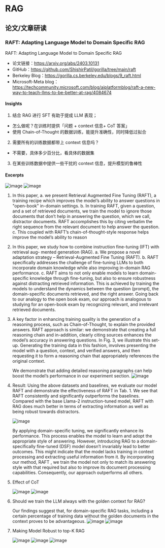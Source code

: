 # RAG




## 论文/文章研读

### RAFT: Adapting Language Model to Domain Specific RAG 

RAFT: Adapting Language Model to Domain Specific RAG 
- 论文链接：https://arxiv.org/abs/2403.10131
- GitHub：https://github.com/ShishirPatil/gorilla/tree/main/raft
- Berkeley Blog：https://gorilla.cs.berkeley.edu/blogs/9_raft.html
- Microsoft-Meta blog：https://techcommunity.microsoft.com/blog/aiplatformblog/raft-a-new-way-to-teach-llms-to-be-better-at-rag/4084674


#### Insights

1. 结合 RAG 进行 SFT 有助于提成 LLM 表现；
  - 怎么做呢？在训练时提供「问题 + context 信息+ CoT 答案」
  - 使用 Chain-of-Thought 的数据训练，能提升准确性，同时降低过拟合
2. 需要所有的训练数据都带上 context 信息吗？
  - 不需要，具体多少百分比，看具体的数据集
3. 在某些训练数据中提供一些干扰的 context 信息，提升模型的鲁棒性

#### Excerpts

![image](https://github.com/user-attachments/assets/2860806d-70bb-4550-9d13-68e126657d57)
![image](https://github.com/user-attachments/assets/81ca9db7-74f2-4c6c-9436-470c8e0bf094)


1. In this paper, 
  a. we present Retrieval Augmented Fine Tuning (RAFT), a training recipe which improves the model’s ability to answer questions in "open-book" in-domain settings.
  b. In training RAFT, given a question, and a set of retrieved documents, we train the model to ignore those documents that don’t help in answering the question, which we call, distractor documents. RAFT accomplishes this by citing verbatim the right sequence from the relevant document to help answer the question.
  c. This coupled with RAFT’s chain-of-thought-style response helps improve the model’s ability to reason

2. In this paper, we study how to combine instruction fine-tuning (IFT) with retrieval aug-
mented generation (RAG). 
  a. We propose a novel adaptation strategy – Retrieval-Augmented Fine Tuning (RAFT). 
  b. RAFT specifically addresses the challenge of fine-tuning LLMs to both incorporate domain knowledge while also improving in-domain RAG performance. 
  c. RAFT aims to not only enable models to learn domain-specific knowledge through fine-tuning, but also to ensure robustness against distracting retrieved information. This is achieved by training the models to understand the dynamics between the question (prompt), the domain-specific documents retrieved, and the right answer. Going back to our analogy to the open book exam, our approach is analogous to studying for an open-book exam by recognizing relevant, and irrelevant retrieved documents.

3. A key factor in enhancing training quality is the generation of a reasoning process, such as Chain-of-Thought, to explain the provided answers. RAFT approach is similar: we demonstrate that creating a full reasoning chain and in-addition, clearly citing sources enhances the model’s accuracy in answering questions. In Fig. 3, we illustrate this set-up. Generating the training data in this fashion, involves presenting the model with a question, context, and verified answers, and then requesting it to form a reasoning chain that appropriately references the original context.

   We demonstrate that adding detailed reasoning paragraphs can help boost the model’s performance in our experiment section.
   ![image](https://github.com/user-attachments/assets/d97c5224-7139-4ed6-a3f8-e8f57f6e2337)

4. Result: Using the above datasets and baselines, we evaluate our model RAFT and demonstrate the effectiveness of RAFT in Tab. 1. We see that RAFT consistently and significantly outperforms the baselines.  Compared with the base Llama-2 instruction-tuned model, RAFT with RAG does much better in terms of extracting information as well as being robust towards distractors.
  
   ![image](https://github.com/user-attachments/assets/84e3581b-94bf-4453-a8c3-b5554c3fef9d)

   By applying domain-specific tuning, we significantly enhance its performance. This process enables the model to learn and adopt the appropriate style of answering. However, introducing RAG to a domain-specifically fine-tuned (DSF) model doesn’t invariably lead to better outcomes. This might indicate that the model lacks training in context processing and extracting useful information from it. By incorporating our method, RAFT , we train the model not only to match its answering style with that required but also to improve its document processing capabilities. Consequently, our approach outperforms all others.
  
5. Effect of CoT

   ![image](https://github.com/user-attachments/assets/91b2b821-b800-4f37-b628-4bebebac5170)
   ![image](https://github.com/user-attachments/assets/a5b61f9d-34c1-4df0-aec8-df9ed41e2781)

6. Should we train the LLM always with the golden context for RAG?

   Our findings suggest that, for domain-specific RAG tasks, including a certain percentage of training data without the golden documents in the context proves to be advantageous.
   ![image](https://github.com/user-attachments/assets/ddfbf4bd-7f04-4702-83dc-6888371fa7b4)
   ![image](https://github.com/user-attachments/assets/0a6ddd1c-e286-4959-ae69-011e98ee1537)

7. Making Model Robust to top-K RAG

   ![image](https://github.com/user-attachments/assets/4070d46e-83cb-400f-b64e-1bac268e4032)
   ![image](https://github.com/user-attachments/assets/306135ab-e875-4bc2-a278-0bc4567e83a1)
   ![image](https://github.com/user-attachments/assets/ee170121-6543-4255-b412-68a06879048e)





